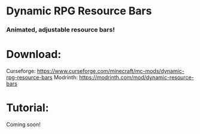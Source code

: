 # Dynamic RPG Resource Bars
### Animated, adjustable resource bars!

# Download:
Curseforge: https://www.curseforge.com/minecraft/mc-mods/dynamic-rpg-resource-bars
Modrinth: https://modrinth.com/mod/dynamic-resource-bars

# Tutorial:
Coming soon!
